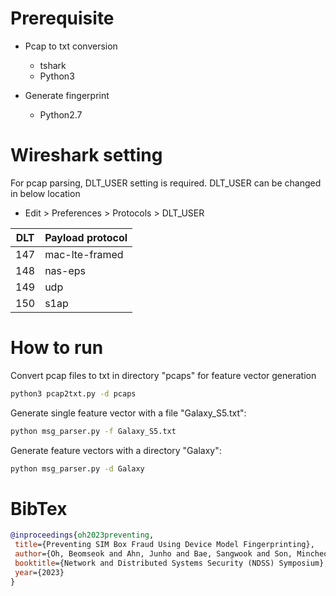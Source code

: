 # Prerequisite

- Pcap to txt conversion
  - tshark
  - Python3

- Generate fingerprint
  - Python2.7
  
# Wireshark setting

For pcap parsing, DLT_USER setting is required.
DLT_USER can be changed in below location
- Edit > Preferences > Protocols > DLT_USER

|DLT|Payload protocol|
|---|---|
|147|mac-lte-framed|
|148|nas-eps|
|149|udp|
|150|s1ap|


# How to run

Convert pcap files to txt in directory "pcaps" for feature vector generation
```sh
python3 pcap2txt.py -d pcaps
```

Generate single feature vector with a file "Galaxy_S5.txt":
```sh
python msg_parser.py -f Galaxy_S5.txt
```

Generate feature vectors with a directory "Galaxy":
```sh
python msg_parser.py -d Galaxy
```

# BibTex

```bibtex
@inproceedings{oh2023preventing,
 title={Preventing SIM Box Fraud Using Device Model Fingerprinting},
 author={Oh, Beomseok and Ahn, Junho and Bae, Sangwook and Son, Mincheol and Lee, Yonghwa and Kang, Minsuk and Kim, Yongdae},
 booktitle={Network and Distributed Systems Security (NDSS) Symposium},
 year={2023}
}
```
